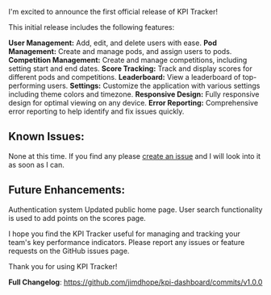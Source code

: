 I'm excited to announce the first official release of KPI Tracker! 

This initial release includes the following features:

**User Management:** Add, edit, and delete users with ease.
**Pod Management:** Create and manage pods, and assign users to pods.
**Competition Management:** Create and manage competitions, including setting start and end dates.
**Score Tracking:** Track and display scores for different pods and competitions.
**Leaderboard:** View a leaderboard of top-performing users.
**Settings:** Customize the application with various settings including theme colors and timezone.
**Responsive Design:** Fully responsive design for optimal viewing on any device.
**Error Reporting:** Comprehensive error reporting to help identify and fix issues quickly.

## Known Issues:
None at this time.
If you find any please [create an issue](https://github.com/jimdhope/kpi-dashboard/issues/new/choose) and I will look into it as soon as I can.

## Future Enhancements:
Authentication system
Updated public home page.
User search functionality is used to add points on the scores page.

I hope you find the KPI Tracker useful for managing and tracking your team's key performance indicators. Please report any issues or feature requests on the GitHub issues page.

Thank you for using KPI Tracker!

**Full Changelog**: https://github.com/jimdhope/kpi-dashboard/commits/v1.0.0